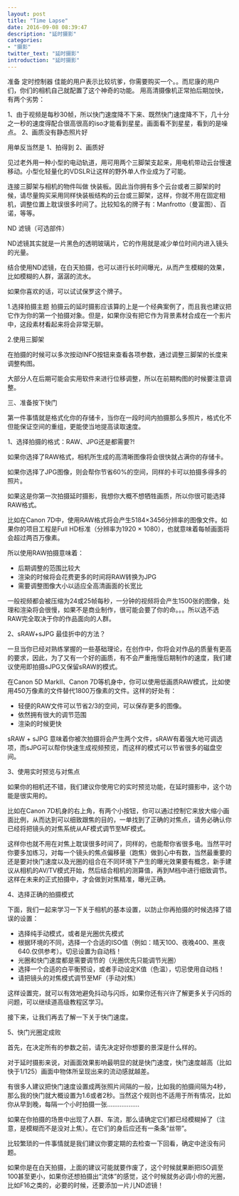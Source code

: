 ```yaml
---
layout: post
title: "Time Lapse"
date: 2016-09-08 08:39:47
description: "延时摄影"
categories:
- "摄影"
twitter_text: "延时摄影"
introduction: "延时摄影"
---
```


准备
定时控制器
佳能的用户表示比较坑爹，你需要购买一个。。而尼康的用户们，你们的相机自己就配置了这个神奇的功能。
用高清摄像机正常拍后期加快，有两个劣势：

1、由于视频是每秒30帧，所以快门速度降不下来、既然快门速度降不下，几十分之一秒的速度得配合很高很高的iso才能看到星星。画面看不到星星，看到的是噪点。
2、画质没有静态照片好

用单反当然是
1、拍得到
2、画质好

见过老外用一种小型的电动轨道，用可用两个三脚架支起来，用电机带动云台慢速移动。小型化轻量化的VDSLR让这样的野外单人作业成为了可能。

连接三脚架与相机的物件叫做 快装板。因此当你拥有多个云台或者三脚架的时候，请尽量购买采用同样快装板结构的云台或三脚架，这样，你就不用在固定相机，调整位置上耽误很多时间了。比较知名的牌子有：Manfrotto（曼富图）、百诺，等等。

ND 滤镜（可选部件）

ND滤镜其实就是一片黑色的透明玻璃片，它的作用就是减少单位时间内进入镜头的光量。

结合使用ND滤镜，在白天拍摄，也可以进行长时间曝光，从而产生模糊的效果，比如模糊的人群，潺潺的流水。

如果你喜欢的话，可以试试保罗这个牌子。

1.选择拍摄主题
拍摄云的延时摄影应该算的上是一个经典案例了，而且我也建议把它作为你的第一个拍摄对象。但是，如果你没有把它作为背景素材合成在一个影片中，这段素材看起来将会非常无聊。

2.使用三脚架

在拍摄的时候可以多次按动INFO按钮来查看各项参数，通过调整三脚架的长度来调整构图。

大部分人在后期可能会实用软件来进行位移调整，所以在前期构图的时候要注意调整。

三、准备按下快门

第一件事情就是格式化你的存储卡，当你在一段时间内拍摄那么多照片，格式化不但能保证空间的重组，更能使当地提高读取速度。

1、选择拍摄的格式：RAW、JPG还是都需要?!

如果你选择了RAW格式，相机所生成的高清晰图像将会很快就占满你的存储卡。

如果你选择了JPG图像，则会帮你节省60%的空间，同样的卡可以拍摄多得多的照片。

如果这是你第一次拍摄延时摄影，我想你大概不想牺牲画质，所以你很可能选择RAW格式。

比如在Canon 7D中，使用RAW格式将会产生5184×3456分辨率的图像文件。如果你的项目工程是Full HD标准（分辨率为1920 × 1080），也就意味着每帧画面将会超过两百万像素。

所以使用RAW拍摄意味着：

- 后期调整的范围比较大
- 渲染的时候将会花费更多的时间将RAW转换为JPG
-  需要调整图像大小以适应全高清画面的长宽比

一般视频都会被压缩为24或25帧每秒，一分钟的视频将会产生1500张的图像，处理和渲染将会很慢，如果不是商业制作，很可能会要了你的命。。。所以选不选RAW完全取决于你的作品面向的人群。

2、sRAW+sJPG 最佳折中的方法？

一旦当你已经对熟练掌握的一些基础理论，在创作中，你将会对作品的质量有更高的要求，因此，为了又有一个好的画质，有不会严重拖慢后期制作的速度，我们建议使用即拍摄sJPG又保留sRAW的模式。

在Canon 5D MarkII、Canon 7D等机身中，你可以使用低画质RAW模式，比如使用450万像素的文件替代1800万像素的文件。这样的好处有：

- 轻便的RAW文件可以节省2/3的空间，可以保存更多的图像。
-  依然拥有很大的调节范围
- 渲染的时候更快

sRAW + sJPG 意味着你被次拍摄将会产生两个文件，sRAW有着强大地可调选项，而sJPG可以帮你快速生成视频预览，而这样的模式可以节省很多的磁盘空间。


3、使用实时预览与对焦点

如果你的相机还不错，我们建议你使用它的实时预览功能，在延时摄影中，这个功能是很实用的。

比如在Canon 7D机身的右上角，有两个小按钮，你可以通过控制它来放大缩小画面比例，从而达到可以细致跟焦的目的，一单找到了正确的对焦点，请务必确认你已经将把镜头的对焦系统从AF模式调节至MF模式。

这样你也就不用在对焦上耽误很多时间了，同样的，也能帮你省很多电。当然平时你要多加练习，对每一个镜头的焦点偏移量（跑焦）做到心中有数，当然最重要的还是要对快门速度以及光圈的组合在不同环境下产生的曝光效果要有概念，新手建议从相机的AV/TV模式开始，然后结合相机的测算值，再到M档中进行细致调节。这样在未来的正式拍摄中，才会做到对焦精准，曝光正确。


4、选择正确的拍摄模式

下面，我们一起来学习一下关于相机的基本设置，以防止你再拍摄的时候选择了错误的设置：

- 选择纯手动模式，或者是光圈优先模式
-  根据环境的不同，选择一个合适的ISO值（例如：晴天100、夜晚400、黑夜640.仅供参考）。切忌设置为自动档！
- 光圈和快门速度都是需要调节的（光圈优先只能调节光圈）
- 选择一个合适的白平衡预设，或者手动设定K值（色温），切忌使用自动档！
- 请把镜头的对焦模式调节至MF（手动对焦）

这样设置完，就可以有效地避免抖动与闪烁，如果你还有兴许了解更多关于闪烁的问题，可以继续道高级教程区学习。

接下来，让我们再去了解一下关于快门速度。


5、快门光圈定成败

首先，在决定所有的参数之前，请先决定好你想要的景深是什么样的。

对于延时摄影来说，对画面效果影响最明显的就是快门速度，快门速度越高（比如快于1/125）画面中物体所呈现出来的流动感就越差。

有很多人建议把快门速度设置成两张照片间隔的一般，比如我的拍摄间隔为4秒，那么我的快门就大概设置为1.6或者2秒。当然这个规则也不适用于所有情况，比如你从早到晚，每隔一个小时拍摄一张………………

如果在你拍摄的场景中出现了人群、车流，那么请确定它们都已经模糊掉了（注意，是模糊而不是没对上焦）。在它们的身后应还有一条条“丝带”。

比较繁琐的一件事情就是我们建议你要定期的去检查一下回看，确定中途没有问题。

如果你是在白天拍摄，上面的建议可能就要作废了，这个时候就果断把ISO调至100甚至更小，如果你还想拍摄出“流体”的感觉，这个时候就务必调小你的光圈，比如F16之类的，必要的时候，还要添加一片儿ND滤镜！